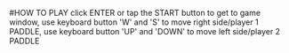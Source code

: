 #HOW TO PLAY 
  click ENTER or tap the START button to get to game window,
  use keyboard button 'W' and 'S' to move right side/player 1 PADDLE,
  use keyboard button 'UP' and 'DOWN' to move left side/player 2 PADDLE 

